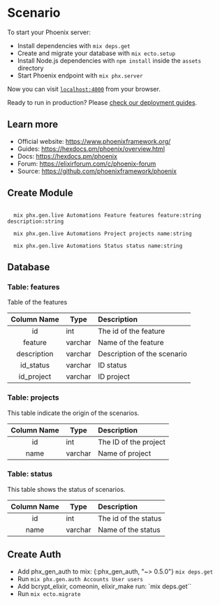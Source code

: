 # Scenario

To start your Phoenix server:

- Install dependencies with `mix deps.get`
- Create and migrate your database with `mix ecto.setup`
- Install Node.js dependencies with `npm install` inside the `assets` directory
- Start Phoenix endpoint with `mix phx.server`

Now you can visit [`localhost:4000`](http://localhost:4000) from your browser.

Ready to run in production? Please [check our deployment guides](https://hexdocs.pm/phoenix/deployment.html).

## Learn more

- Official website: https://www.phoenixframework.org/
- Guides: https://hexdocs.pm/phoenix/overview.html
- Docs: https://hexdocs.pm/phoenix
- Forum: https://elixirforum.com/c/phoenix-forum
- Source: https://github.com/phoenixframework/phoenix

## Create Module

```shell

  mix phx.gen.live Automations Feature features feature:string description:string

  mix phx.gen.live Automations Project projects name:string

  mix phx.gen.live Automations Status status name:string

```

## Database

### Table: features

Table of the features

| Column Name | Type    | Description                 |
| :---------: | ------- | :-------------------------- |
|     id      | int     | The id of the feature       |
|   feature   | varchar | Name of the feature         |
| description | varchar | Description of the scenario |
|  id_status  | varchar | ID status                   |
| id_project  | varchar | ID project                  |

### Table: projects

This table indicate the origin of the scenarios.

| Column Name | Type    | Description           |
| :---------: | ------- | :-------------------- |
|     id      | int     | The ID of the project |
|    name     | varchar | Name of project       |

### Table: status

This table shows the status of scenarios.

| Column Name | Type    | Description          |
| :---------: | ------- | :------------------- |
|     id      | int     | The id of the status |
|    name     | varchar | Name of the status   |

## Create Auth

- Add phx_gen_auth to mix: {:phx_gen_auth, "~> 0.5.0"} `mix deps.get`
- Run `mix phx.gen.auth Accounts User users`
- Add bcrypt_elixir, comeonin, elixir_make run: `mix deps.get``
- Run `mix ecto.migrate`
